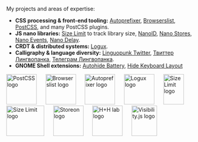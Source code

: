 My projects and areas of expertise:

* **CSS processing & front-end tooling:** [Autoprefixer](https://github.com/postcss/autoprefixer), [Browserslist](https://github.com/browserslist/browserslist),
  [PostCSS](https://github.com/postcss/postcss), and many PostCSS plugins.
* **JS nano libraries:** [Size Limit](https://github.com/ai/size-limit/) to track library size, [NanoID](https://github.com/ai/nanoid),
  [Nano Stores](https://github.com/ai/nanostores), [Nano Events](https://github.com/ai/nanoevents), [Nano Delay](https://github.com/ai/nanodelay).
* **CRDT & distributed systems:** [Logux](https://logux.io/).
* **Calligraphy & language diversity:** [Linguopunk Twitter](https://twitter.com/linguopunk), [Твиттер Лингвопанка](https://twitter.com/linguopunk_ru),
  [Телеграм Лингвопанка](https://t.me/linguopunk).
* **GNOME Shell extensions:** [Autohide Battery](https://github.com/ai/autohide-battery), [Hide Keyboard Layout](https://github.com/ai/hide-keyboard-layout)

<a href="https://github.com/postcss/postcss"><img src="https://postcss.org/logo.svg" width="80" height="80" alt="PostCSS logo" /></a>&nbsp;&nbsp;&nbsp;&nbsp;&nbsp;
<a href="https://github.com/browserslist/browserslist"><img src="https://browserslist.github.io/browserslist/logo.svg" width="80" height="80" alt="Browserslist logo" /></a>&nbsp;&nbsp;&nbsp;&nbsp;&nbsp;
<a href="https://github.com/postcss/autoprefixer"><img src="http://postcss.github.io/autoprefixer/logo.svg" width="80" height="80" alt="Autoprefixer logo" /></a>&nbsp;&nbsp;&nbsp;&nbsp;&nbsp;
<a href="https://github.com/logux/logux"><img src="https://logux.io/branding/logo.svg" width="80" height="80" alt="Logux logo" /></a>&nbsp;&nbsp;&nbsp;&nbsp;&nbsp;
<a href="https://github.com/ai/size-limit"><img src="https://ai.github.io/size-limit/logo.svg" width="54" height="80" alt="Size Limit logo" /></a>&nbsp;&nbsp;&nbsp;&nbsp;&nbsp;
<a href="https://github.com/ai/nanoid"><img src="https://ai.github.io/nanoid/logo.svg" width="100" height="80" alt="Size Limit logo" /></a>&nbsp;&nbsp;&nbsp;&nbsp;&nbsp;
<a href="https://github.com/storeon/storeon"><img src="https://storeon.github.io/storeon/logo.svg" width="80" height="80" alt="Storeon logo" /></a>&nbsp;&nbsp;&nbsp;&nbsp;&nbsp;
<a href="https://github.com/hplush"><img src="https://raw.githubusercontent.com/hplush/hplu.sh/main/branding/logo.svg" width="" height="80" alt="H+H lab logo" /></a>&nbsp;&nbsp;&nbsp;&nbsp;&nbsp;
<a href="https://github.com/ai/visbilityjs"><img src="https://raw.githubusercontent.com/ai/visibilityjs/master/logo.svg" width="67" height="80" alt="Visibility.js logo" /></a>
